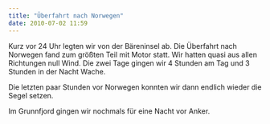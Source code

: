 ```yaml
---
title: "Überfahrt nach Norwegen"
date: 2010-07-02 11:59
---
```

Kurz vor 24 Uhr legten wir von der Bäreninsel ab. Die Überfahrt nach Norwegen fand zum größten Teil mit Motor statt. Wir hatten quasi aus allen Richtungen null Wind. Die zwei Tage gingen wir 4 Stunden am Tag und 3 Stunden in der Nacht Wache.

Die letzten paar Stunden vor Norwegen konnten wir dann endlich wieder die Segel setzen.

Im Grunnfjord gingen wir nochmals für eine Nacht vor Anker.
